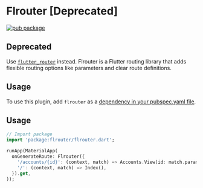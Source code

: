 # Flrouter [Deprecated]
[![pub package](https://img.shields.io/pub/v/flrouter.svg)](https://pub.dartlang.org/packages/flrouter)

## Deprecated

Use [`flutter_router`](https://pub.dartlang.org/packages/flrouter) instead. Flrouter is a Flutter routing library that adds flexible routing options like parameters and clear route definitions.

## Usage
To use this plugin, add `flrouter` as a [dependency in your pubspec.yaml file](https://flutter.io/platform-plugins/).

## Usage
``` dart
// Import package
import 'package:flrouter/flrouter.dart';
```

``` dart
runApp(MaterialApp(
  onGenerateRoute: Flrouter({
    '/accounts/{id}': (context, match) => Accounts.View(id: match.parameters['id'),
    '/': (context, match) => Index(),
  }).get,
));
```

